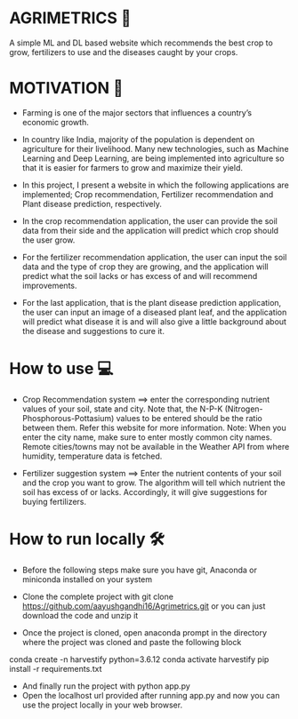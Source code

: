 # AGRIMETRICS 🌿

A simple ML and DL based website which recommends the best crop to grow, fertilizers to use and the diseases caught by your crops.

# MOTIVATION 💪

* Farming is one of the major sectors that influences a country’s economic growth.

* In country like India, majority of the population is dependent on agriculture for their livelihood. Many new technologies, such as Machine Learning and Deep Learning, are being implemented into agriculture so that it is easier for farmers to grow and maximize their yield.

* In this project, I present a website in which the following applications are implemented; Crop recommendation, Fertilizer recommendation and Plant disease prediction, respectively.

* In the crop recommendation application, the user can provide the soil data from their side and the application will predict which crop should the user grow.

* For the fertilizer recommendation application, the user can input the soil data and the type of crop they are growing, and the application will predict what the soil lacks or has excess of and will recommend improvements.

* For the last application, that is the plant disease prediction application, the user can input an image of a diseased plant leaf, and the application will predict what disease it is and will also give a little background about the disease and suggestions to cure it.

# How to use 💻

* Crop Recommendation system ==> enter the corresponding nutrient values of your soil, state and city. Note that, the N-P-K (Nitrogen-Phosphorous-Pottasium) values to be entered should be the ratio between them. Refer this website for more information. Note: When you enter the city name, make sure to enter mostly common city names. Remote cities/towns may not be available in the Weather API from where humidity, temperature data is fetched.

* Fertilizer suggestion system ==> Enter the nutrient contents of your soil and the crop you want to grow. The algorithm will tell which nutrient the soil has excess of or lacks. Accordingly, it will give suggestions for buying fertilizers.

# How to run locally 🛠️

* Before the following steps make sure you have git, Anaconda or miniconda installed on your system

* Clone the complete project with git clone https://github.com/aayushgandhi16/Agrimetrics.git or you can just download the code and unzip it

* Once the project is cloned, open anaconda prompt in the directory where the project was cloned and paste the following block

conda create -n harvestify python=3.6.12
conda activate harvestify
pip install -r requirements.txt

* And finally run the project with
 python app.py
* Open the localhost url provided after running app.py and now you can use the project locally in your web browser.
